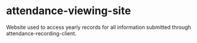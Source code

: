 # attendance-viewing-site
Website used to access yearly records for all information submitted through attendance-recording-client.
